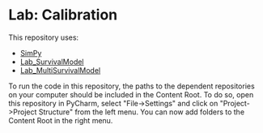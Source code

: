 # Lab: Calibration

This repository uses:
- [SimPy](https://github.com/yaesoubilab/SimPy)
- [Lab_SurvivalModel](https://github.com/HPM573/Lab_SurvivalModel)
- [Lab_MultiSurvivalModel](https://github.com/HPM573/Lab_MultiSurvivalModel)

To run the code in this repository, the paths to the dependent 
repositories on your computer should be included 
in the Content Root. 
To do so, open this repository in PyCharm, select "File->Settings" and 
click on "Project->Project Structure" from the left menu. 
You can now add folders to the Content Root in the right menu.
